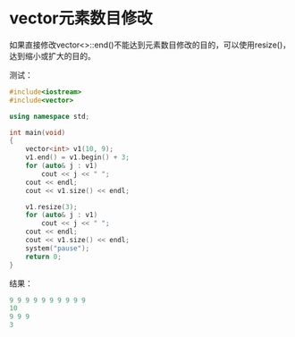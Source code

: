 # vector元素数目修改

如果直接修改vector<>::end()不能达到元素数目修改的目的，可以使用resize()，达到缩小或扩大的目的。

测试：

~~~c++
#include<iostream>
#include<vector>

using namespace std;

int main(void)
{
	vector<int> v1(10, 9);
	v1.end() = v1.begin() + 3;
	for (auto& j : v1)
		cout << j << " ";
	cout << endl;
	cout << v1.size() << endl;

	v1.resize(3);
	for (auto& j : v1)
		cout << j << " ";
	cout << endl;
	cout << v1.size() << endl;
	system("pause");
	return 0;
}
~~~

结果：

~~~c++
9 9 9 9 9 9 9 9 9 9
10
9 9 9
3
~~~

